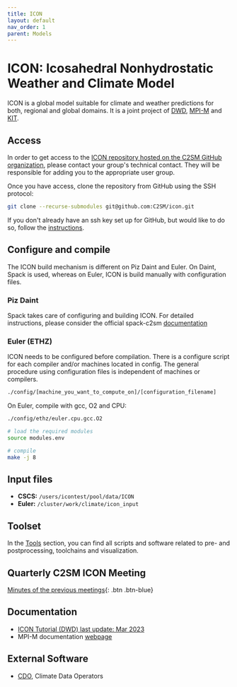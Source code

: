```yaml
---
title: ICON
layout: default
nav_order: 1
parent: Models
---
```


# ICON: Icosahedral Nonhydrostatic Weather and Climate Model
ICON is a global model suitable for climate and weather predictions for both, regional and global domains.
It is a joint project of [DWD](https://www.dwd.de/DE/Home/home_node.html), [MPI-M](https://mpimet.mpg.de/startseite) and [KIT](https://www.kit.edu/).

## Access
In order to get access to the [ICON repository hosted on the C2SM GitHub organization](https://github.com/C2SM/icon), please contact your group's technical contact. They will be responsible for adding you to the appropriate user group. 

 Once you have access, clone the repository from GitHub using the SSH protocol:

  ```bash
  git clone --recurse-submodules git@github.com:C2SM/icon.git
  ```
  If you don't already have an ssh key set up for GitHub, but would like to do so, follow the [instructions](https://docs.github.com/en/authentication/connecting-to-github-with-ssh/generating-a-new-ssh-key-and-adding-it-to-the-ssh-agent).
    
## Configure and compile
The ICON build mechanism is different on Piz Daint and Euler. On Daint, Spack is used, whereas on Euler, ICON is build manually with configuration files. 

### Piz Daint
Spack takes care of configuring and building ICON. For detailed instructions, please consider the official spack-c2sm [documentation](https://c2sm.github.io/spack-c2sm/latest/QuickStart.html#icon)

### Euler (ETHZ)

ICON needs to be configured before compilation. There is a configure script for each compiler and/or machines located in config. The general procedure using configuration files is independent of machines or compilers.

```bash
./config/[machine_you_want_to_compute_on]/[configuration_filename]
```
On Euler, compile with gcc, O2 and CPU:

```bash
./config/ethz/euler.cpu.gcc.O2

# load the required modules
source modules.env

# compile
make -j 8
``` 

## Input files

- **CSCS:** `/users/icontest/pool/data/ICON`
- **Euler:** `/cluster/work/climate/icon_input`


## Toolset
In the [Tools](https://c2sm.github.io/tools) section, you can find all scripts and software related to pre- and postprocessing, toolchains and visualization.

## Quarterly C2SM ICON Meeting
[Minutes of the previous meetings](https://c2sm.github.io/events/icon_meeting.html){: .btn .btn-blue}

## Documentation
   * [ICON Tutorial (DWD) last update: Mar 2023](https://www.dwd.de/EN/ourservices/nwv_icon_tutorial/nwv_icon_tutorial_en.html)
   * MPI-M documentation [webpage](https://code.mpimet.mpg.de/projects/iconpublic/wiki/Documentation)
     
## External Software
   * [CDO](https://code.zmaw.de/projects/cdo), Climate Data Operators
